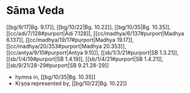 # Sāma Veda

[[bg/9/17|Bg. 9.17]], [[bg/10/22|Bg. 10.22]], [[bg/10/35|Bg. 10.35]], [[cc/adi/7/128#purport|Ādi 7.128]], [[cc/madhya/6/137#purport|Madhya 6.137]], [[cc/madhya/19/17#purport|Madhya 19.17]], [[cc/madhya/20/353#purport|Madhya 20.353]], [[cc/antya/9/10#purport|Antya 9.10]], [[sb/1/3/21#purport|SB 1.3.21]], [[sb/1/4/19#purport|SB 1.4.19]], [[sb/1/4/21#purport|SB 1.4.21]], [[sb/9/21/28-29#purport|SB 9.21.28-29]]

* hymns in, [[bg/10/35|Bg. 10.35]]
* Kṛṣṇa represented by, [[bg/10/22|Bg. 10.22]]

